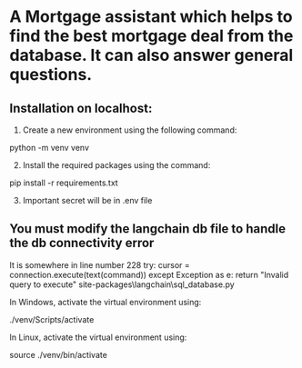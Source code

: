 # A Mortgage assistant which helps to find the best mortgage deal from the database. It can also answer general questions.

## Installation on localhost:

1. Create a new environment using the following command:
   
python -m venv venv


2. Install the required packages using the command:

pip install -r requirements.txt

3. Important secret will be in .env file

## You must modify the langchain db file to handle the db connectivity error

It is somewhere in line number 228
try: 
    cursor = connection.execute(text(command))
except Exception as e:
    return "Invalid query to execute"
<PATH OF YOUR VENV DIRECTORY> site-packages\langchain\sql_database.py



In Windows, activate the virtual environment using:

./venv/Scripts/activate


In Linux, activate the virtual environment using:

source ./venv/bin/activate

